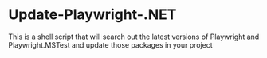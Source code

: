 # Update-Playwright-.NET
This is a shell script that will search out the latest versions of Playwright and Playwright.MSTest and update those packages in your project
